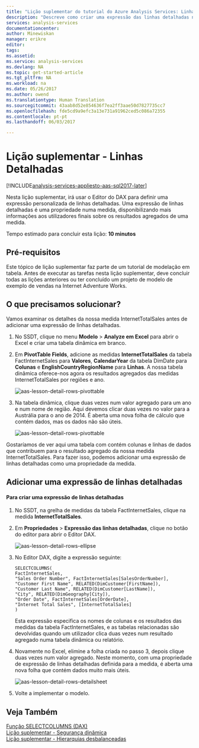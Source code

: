 ```yaml
---
title: "Lição suplementar do tutorial do Azure Analysis Services: Linhas detalhadas | Microsoft Docs"
description: "Descreve como criar uma expressão das linhas detalhadas no tutorial do Azure Analysis Services."
services: analysis-services
documentationcenter: 
author: Minewiskan
manager: erikre
editor: 
tags: 
ms.assetid: 
ms.service: analysis-services
ms.devlang: NA
ms.topic: get-started-article
ms.tgt_pltfrm: NA
ms.workload: na
ms.date: 05/26/2017
ms.author: owend
ms.translationtype: Human Translation
ms.sourcegitcommit: 43aab8d52e854636f7ea2ff3aae50d7827735cc7
ms.openlocfilehash: fde5cd9a9efc3a13e731a91962ced5c086a72355
ms.contentlocale: pt-pt
ms.lasthandoff: 06/03/2017

---
```

# <a name="supplemental-lesson---detail-rows"></a>Lição suplementar - Linhas Detalhadas

[!INCLUDE[analysis-services-appliesto-aas-sql2017-later](../../../includes/analysis-services-appliesto-aas-sql2017-later.md)]

Nesta lição suplementar, irá usar o Editor do DAX para definir uma expressão personalizada de linhas detalhadas. Uma expressão de linhas detalhadas é uma propriedade numa medida, disponibilizando mais informações aos utilizadores finais sobre os resultados agregados de uma medida. 
  
Tempo estimado para concluir esta lição: **10 minutos**  
  
## <a name="prerequisites"></a>Pré-requisitos  
Este tópico de lição suplementar faz parte de um tutorial de modelação em tabela. Antes de executar as tarefas nesta lição suplementar, deve concluir todas as lições anteriores ou ter concluído um projeto de modelo de exemplo de vendas na Internet Adventure Works.  
  
## <a name="what-do-we-need-to-solve"></a>O que precisamos solucionar?
Vamos examinar os detalhes da nossa medida InternetTotalSales antes de adicionar uma expressão de linhas detalhadas.

1.  No SSDT, clique no menu **Modelo** > **Analyze em Excel** para abrir o Excel e criar uma tabela dinâmica em branco.
  
2.  Em **PivotTable Fields**, adicione as medidas **InternetTotalSales** da tabela FactInternetSales para **Valores**, **CalendarYear** da tabela DimDate para **Colunas** e **EnglishCountryRegionName** para **Linhas**. A nossa tabela dinâmica oferece-nos agora os resultados agregados das medidas InternetTotalSales por regiões e ano. 

    ![aas-lesson-detail-rows-pivottable](../tutorials/media/aas-lesson-detail-rows-pivottable.png)

3. Na tabela dinâmica, clique duas vezes num valor agregado para um ano e num nome de região. Aqui devemos clicar duas vezes no valor para a Austrália para o ano de 2014. É aberta uma nova folha de cálculo que contém dados, mas os dados não são úteis.

    ![aas-lesson-detail-rows-pivottable](../tutorials/media/aas-lesson-detail-rows-sheet.png)
  
Gostaríamos de ver aqui uma tabela com contém colunas e linhas de dados que contribuem para o resultado agregado da nossa medida InternetTotalSales. Para fazer isso, podemos adicionar uma expressão de linhas detalhadas como uma propriedade da medida.

## <a name="add-a-detail-rows-expression"></a>Adicionar uma expressão de linhas detalhadas

#### <a name="to-create-a-detail-rows-expression"></a>Para criar uma expressão de linhas detalhadas 
  
1. No SSDT, na grelha de medidas da tabela FactInternetSales, clique na medida **InternetTotalSales**. 

2. Em **Propriedades** > **Expressão das linhas detalhadas**, clique no botão do editor para abrir o Editor DAX.

    ![aas-lesson-detail-rows-ellipse](../tutorials/media/aas-lesson-detail-rows-ellipse.png)

3. No Editor DAX, digite a expressão seguinte:

    ```
    SELECTCOLUMNS(
    FactInternetSales,
    "Sales Order Number", FactInternetSales[SalesOrderNumber],
    "Customer First Name", RELATED(DimCustomer[FirstName]),
    "Customer Last Name", RELATED(DimCustomer[LastName]),
    "City", RELATED(DimGeography[City]),
    "Order Date", FactInternetSales[OrderDate],
    "Internet Total Sales", [InternetTotalSales]
    )

    ```

    Esta expressão especifica os nomes de colunas e os resultados das medidas da tabela FactInternetSales, e as tabelas relacionadas são devolvidas quando um utilizador clica duas vezes num resultado agregado numa tabela dinâmica ou relatório.

4. Novamente no Excel, elimine a folha criada no passo 3, depois clique duas vezes num valor agregado. Neste momento, com uma propriedade de expressão de linhas detalhadas definida para a medida, é aberta uma nova folha que contém dados muito mais úteis.

    ![aas-lesson-detail-rows-detailsheet](../tutorials/media/aas-lesson-detail-rows-detailsheet.png)

5. Volte a implementar o modelo.

  
## <a name="see-also"></a>Veja Também  
[Função SELECTCOLUMNS (DAX)](https://msdn.microsoft.com/library/mt761759.aspx)   
[Lição suplementar - Segurança dinâmica](../tutorials/aas-supplemental-lesson-dynamic-security.md)  
[Lição suplementar - Hierarquias desbalanceadas](../tutorials/aas-supplemental-lesson-ragged-hierarchies.md)  

